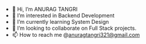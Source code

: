 - 👋 Hi, I’m ANURAG TANGRI
- 👀 I’m interested in Backend Development
- 🌱 I’m currently learning System Design
- 💞️ I’m looking to collaborate on Full Stack projects.
- 📫 How to reach me @anuragtangri321@gmail.com

<!---
anuragtangri/anuragtangri is a ✨ special ✨ repository because its `README.md` (this file) appears on your GitHub profile.
You can click the Preview link to take a look at your changes.
--->
